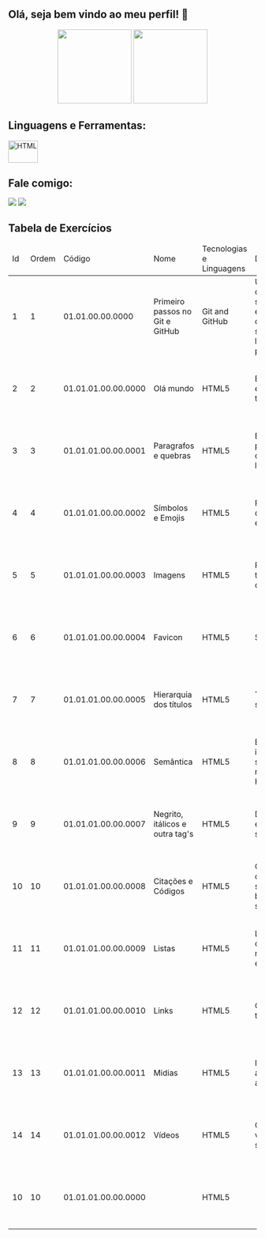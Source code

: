 ## Olá, seja bem vindo ao meu perfil! 👋
<div align="center">
    <a href="https://github.com/fabriciogferreira"></a>
    <img height="150em" src="https://github-readme-stats.vercel.app/api?username=fabriciogferreira&show_icons=true&theme=cobalt&include_all_commits=true&count_private=true%22%3E">
    <img height="150em" src="https://github-readme-stats.vercel.app/api/top-langs/?username=fabriciogferreira&layout=compact&langs_count=4&theme=cobalt%22%3E"/>
</div>

## Linguagens e Ferramentas:
<div style="display: inline_block">
	<img align="center" alt="HTML" height="45" width="60" src="https://cdn.jsdelivr.net/gh/devicons/devicon/icons/html5/html5-plain.svg" />         
</div>

## Fale comigo:
<div>
  <a href="mailto:fabriciof481@gmail.com"><img src="https://img.shields.io/badge/Gmail-D14836?style=for-the-badge&logo=gmail&logoColor=white" target="_blank"></a>
  <a href="https://www.linkedin.com/in/fabriciogferreira/" rel="noopener noreferrer"><img src="https://img.shields.io/badge/LinkedIn-0077B5?style=for-the-badge&logo=linkedin&logoColor=white" target="_blank"></a> 
</div>

## Tabela de Exercícios
<table>
  <thead>
    <tr>
      <td>Id</td>
      <td>Ordem</td>
      <td>Código</td>
      <td>Nome</td>
      <td>Tecnologias e Linguagens</td>
      <td>Descrição</td>
      <td>Material</td>
      <td>Título e Subtítulo</td>
      <td>Autor</td>
      <td>Referência</td>
    </tr>
  </thead>
  <tbody>
    <tr>
      <td>1</td> 
      <td>1</td> 
      <td>01.01.00.00.0000</td> 
      <td>Primeiro passos no Git e GitHub</td> 
      <td>Git and GitHub</td> 
      <td>Utilizando comandos simples do git e GitHub, git config, init, status, commit, log, remote, push e clone</td> 
      <td>Livro</td> 
      <td>Controlando versões com Git e GitHub</td> 
      <td>Alexandre Aquiles e Rodrigo Ferreira</td> 
      <td>978-8566250534</td> 
    </tr>
    <tr>
      <td>2</td> 
      <td>2</td> 
      <td>01.01.01.00.00.0000</td> 
      <td>Olá mundo</td> 
      <td>HTML5</td> 
      <td>Estrtura básica e primeiras tag's</td> 
      <td>Site</td> 
      <td>Curso HTML5 e CSS3: módulo 1 de 5 [40 HORAS]</td> 
      <td>Gustavo Guanabara</td> 
      <td>https://www.cursoemvideo.com/</td> 
    </tr>
    <tr>
      <td>3</td> 
      <td>3</td> 
      <td>01.01.01.00.00.0001</td> 
      <td>Paragrafos e quebras</td> 
      <td>HTML5</td> 
      <td>Entendendo paragrafos e quebras de linhas</td> 
      <td>Site</td> 
      <td>Curso HTML5 e CSS3: módulo 1 de 5 [40 HORAS]</td> 
      <td>Gustavo Guanabara</td> 
      <td>https://www.cursoemvideo.com/</td> 
    </tr>
    <tr>
      <td>4</td> 
      <td>4</td> 
      <td>01.01.01.00.00.0002</td> 
      <td>Símbolos e Emojis</td> 
      <td>HTML5</td> 
      <td>Funcionamento dos símbolos e emoji</td> 
      <td>Site</td> 
      <td>Curso HTML5 e CSS3: módulo 1 de 5 [40 HORAS]</td> 
      <td>Gustavo Guanabara</td> 
      <td>https://www.cursoemvideo.com/</td> 
    </tr>
    <tr>
      <td>5</td> 
      <td>5</td> 
      <td>01.01.01.00.00.0003</td> 
      <td>Imagens</td> 
      <td>HTML5</td> 
      <td>Formatos, tag, tamanho e qualidade</td> 
      <td>Site</td> 
      <td>Curso HTML5 e CSS3: módulo 1 de 5 [40 HORAS]</td> 
      <td>Gustavo Guanabara</td> 
      <td>https://www.cursoemvideo.com/</td> 
    </tr>
    <tr>
      <td>6</td> 
      <td>6</td> 
      <td>01.01.01.00.00.0004</td> 
      <td>Favicon</td> 
      <td>HTML5</td> 
      <td>Sites e formato</td> 
      <td>Site</td> 
      <td>Curso HTML5 e CSS3: módulo 1 de 5 [40 HORAS]</td> 
      <td>Gustavo Guanabara</td> 
      <td>https://www.cursoemvideo.com/</td> 
    </tr>
    <tr>
      <td>7</td> 
      <td>7</td> 
      <td>01.01.01.00.00.0005</td> 
      <td>Hierarquia dos títulos</td> 
      <td>HTML5</td> 
      <td>Tamanho ou sentido?</td> 
      <td>Site</td> 
      <td>Curso HTML5 e CSS3: módulo 1 de 5 [40 HORAS]</td> 
      <td>Gustavo Guanabara</td> 
      <td>https://www.cursoemvideo.com/</td> 
    </tr>
    <tr>
      <td>8</td> 
      <td>8</td> 
      <td>01.01.01.00.00.0006</td> 
      <td>Semântica</td> 
      <td>HTML5</td> 
      <td>Entendendo a importância da semântica e o ramo da HTML5</td> 
      <td>Site</td> 
      <td>Curso HTML5 e CSS3: módulo 1 de 5 [40 HORAS]</td> 
      <td>Gustavo Guanabara</td> 
      <td>https://www.cursoemvideo.com/</td> 
    </tr>
    <tr>
      <td>9</td> 
      <td>9</td> 
      <td>01.01.01.00.00.0007</td> 
      <td>Negrito, itálicos e outra tag's</td> 
      <td>HTML5</td> 
      <td>Diferença entre formato e semântica</td> 
      <td>Site</td> 
      <td>Curso HTML5 e CSS3: módulo 1 de 5 [40 HORAS]</td> 
      <td>Gustavo Guanabara</td> 
      <td>https://www.cursoemvideo.com/</td> 
    </tr>
    <tr>
      <td>10</td> 
      <td>10</td> 
      <td>01.01.01.00.00.0008</td> 
      <td>Citações e Códigos</td> 
      <td>HTML5</td> 
      <td>Códigos e citações em sites de forma bonita e semântica</td> 
      <td>Site</td> 
      <td>Curso HTML5 e CSS3: módulo 1 de 5 [40 HORAS]</td> 
      <td>Gustavo Guanabara</td> 
      <td>https://www.cursoemvideo.com/</td> 
    </tr>
    <tr>
      <td>11</td> 
      <td>11</td> 
      <td>01.01.01.00.00.0009</td> 
      <td>Listas</td> 
      <td>HTML5</td> 
      <td>Listas ordenadas, não ordenadas e de definição</td> 
      <td>Site</td> 
      <td>Curso HTML5 e CSS3: módulo 1 de 5 [40 HORAS]</td> 
      <td>Gustavo Guanabara</td> 
      <td>https://www.cursoemvideo.com/</td> 
    </tr>
    <tr>
      <td>12</td> 
      <td>12</td> 
      <td>01.01.01.00.00.0010</td> 
      <td>Links</td> 
      <td>HTML5</td> 
      <td>O começo de tudo da HTML</td> 
      <td>Site</td> 
      <td>Curso HTML5 e CSS3: módulo 1 de 5 [40 HORAS]</td> 
      <td>Gustavo Guanabara</td> 
      <td>https://www.cursoemvideo.com/</td> 
    </tr>
    <tr>
      <td>13</td> 
      <td>13</td> 
      <td>01.01.01.00.00.0011</td> 
      <td>Midias</td> 
      <td>HTML5</td> 
      <td>Imagens adaptativas e aúdios</td> 
      <td>Site</td> 
      <td>Curso HTML5 e CSS3: módulo 1 de 5 [40 HORAS]</td> 
      <td>Gustavo Guanabara</td> 
      <td>https://www.cursoemvideo.com/</td> 
    </tr>
    <tr>
      <td>14</td> 
      <td>14</td> 
      <td>01.01.01.00.00.0012</td> 
      <td>Vídeos</td> 
      <td>HTML5</td> 
      <td>Como colocar vídeos no seu site</td> 
      <td>Site</td> 
      <td>Curso HTML5 e CSS3: módulo 1 de 5 [40 HORAS]</td> 
      <td>Gustavo Guanabara</td> 
      <td>https://www.cursoemvideo.com/</td> 
    </tr>
    <tr>
      <td>10</td> 
      <td>10</td> 
      <td>01.01.01.00.00.0000</td> 
      <td></td> 
      <td>HTML5</td> 
      <td></td> 
      <td>Site</td> 
      <td>Curso HTML5 e CSS3: módulo 1 de 5 [40 HORAS]</td> 
      <td>Gustavo Guanabara</td> 
      <td>https://www.cursoemvideo.com/</td> 
    </tr>
  </tbody>
</table>